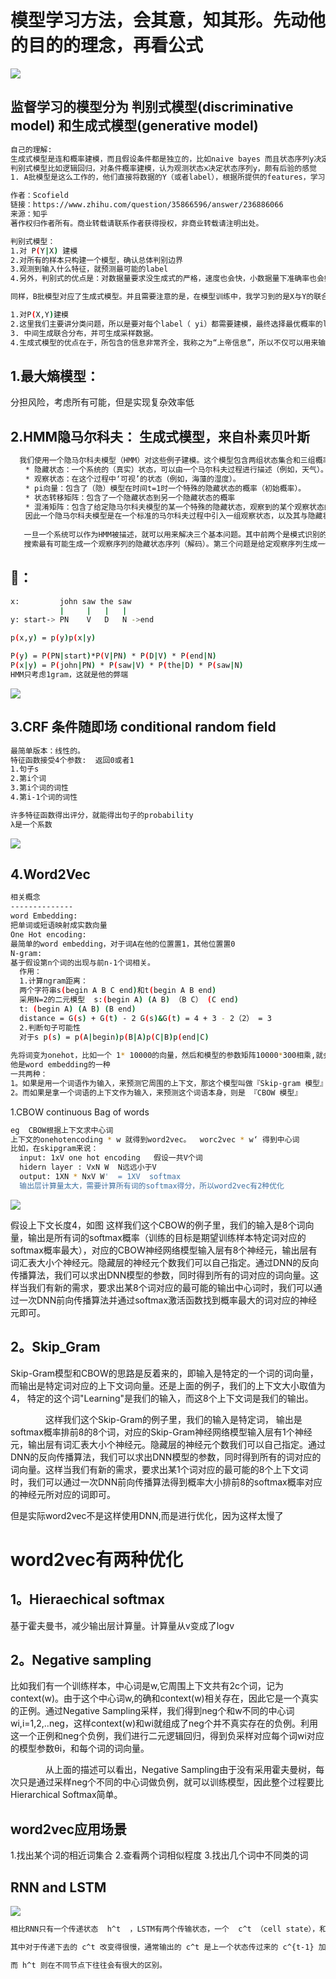 模型学习方法，会其意，知其形。先动他的目的的理念，再看公式
================
![](https://github.com/ehamster/NLP/blob/master/images/conclusion.jpg)

监督学习的模型分为 判别式模型(discriminative model) 和生成式模型(generative model)
------------
```bash
自己的理解:
生成式模型是连和概率建模，而且假设条件都是独立的，比如naive bayes 而且状态序列y决定观测序列x(颇有先验概率的感觉)
判别式模型比如逻辑回归，对条件概率建模，认为观测状态x决定状态序列y，颇有后验的感觉
1. A批模型是这么工作的，他们直接将数据的Y（或者label），根据所提供的features，学习，最后画出了一个明显或者比较明显的边界（具体怎么做到的？通过复杂的函数映射，或者决策叠加等等mechanism），这一点线性LR、线性SVM应该很明显吧。 2. B批模型是这么工作的，他们先从训练样本数据中，将所有的数据的分布情况摸透，然后最终确定一个分布，来作为我的所有的输入数据的分布，并且他是一个联合分布 P(X,Y)(注意 X包含所有的特征 xi， Y包含所有的label)。然后我来了新的样本数据（inference），好，通过学习来的模型的联合分布 P(X,Y)，再结合新样本给的X ，通过条件概率就能出来 Y ：P(Y|X)=P(X,Y) / P(X)

作者：Scofield
链接：https://www.zhihu.com/question/35866596/answer/236886066
来源：知乎
著作权归作者所有。商业转载请联系作者获得授权，非商业转载请注明出处。

判别式模型：
1.对 P(Y|X) 建模
2.对所有的样本只构建一个模型，确认总体判别边界
3.观测到输入什么特征，就预测最可能的label
4.另外，判别式的优点是：对数据量要求没生成式的严格，速度也会快，小数据量下准确率也会好些。

同样，B批模型对应了生成式模型。并且需要注意的是，在模型训练中，我学习到的是X与Y的联合模型p(Y|X)  ，也就是说，我在训练阶段是只对P(Y|X)建模，我需要确定维护这个联合概率分布的所有的信息参数。完了之后在inference再对新的sample计算  ，导出  ,但这已经不属于建模阶段了。

1.对P(X,Y)建模
2.这里我们主要讲分类问题，所以是要对每个label（ yi）都需要建模，最终选择最优概率的label为结果，所以没有什么判别边界。（对于序列标注问题，那只需要构件一个model）
3. 中间生成联合分布，并可生成采样数据。
4.生成式模型的优点在于，所包含的信息非常齐全，我称之为“上帝信息”，所以不仅可以用来输入label，还可以干其他的事情。生成式模型关注结果是如何产生的。但是生成式模型需要非常充足的数据量以保证采样到了数据本来的面目，所以速度相比之下，慢。


```
1.最大熵模型：
---------------
  分担风险，考虑所有可能，但是实现复杂效率低
  
  
2.HMM隐马尔科夫： 生成式模型，来自朴素贝叶斯
--------------

```bash
  我们使用一个隐马尔科夫模型（HMM）对这些例子建模。这个模型包含两组状态集合和三组概率集合：
　　* 隐藏状态：一个系统的（真实）状态，可以由一个马尔科夫过程进行描述（例如，天气）。
　　* 观察状态：在这个过程中‘可视’的状态（例如，海藻的湿度）。
　　* pi向量：包含了（隐）模型在时间t=1时一个特殊的隐藏状态的概率（初始概率）。
　　* 状态转移矩阵：包含了一个隐藏状态到另一个隐藏状态的概率
　　* 混淆矩阵：包含了给定隐马尔科夫模型的某一个特殊的隐藏状态，观察到的某个观察状态的概率。
　　因此一个隐马尔科夫模型是在一个标准的马尔科夫过程中引入一组观察状态，以及其与隐藏状态间的一些概率关系。
  
   一旦一个系统可以作为HMM被描述，就可以用来解决三个基本问题。其中前两个是模式识别的问题：给定HMM求一个观察序列的概率（评估）；
   搜索最有可能生成一个观察序列的隐藏状态序列（解码）。第三个问题是给定观察序列生成一个HMM（学习）。
 ```
   
   🌰：
   --------
   ```bash
   x:         john saw the saw
              |     |   |   |
   y: start-> PN    V   D   N ->end
   
   p(x,y) = p(y)p(x|y)
   
   P(y) = P(PN|start)*P(V|PN) * P(D|V) * P(end|N)
   P(x|y) = P(john|PN) * P(saw|V) * P(the|D) * P(saw|N)
   HMM只考虑1gram，这就是他的弊端
   ```
   ![](https://github.com/ehamster/NLP/blob/master/images/Screenshot%202019-03-15%20at%2014.57.36.png)
   
   3.CRF 条件随即场  conditional random field
   ------------------
   ```bash
   最简单版本：线性的。
   特征函数接受4个参数:  返回0或者1
   1.句子s
   2.第i个词
   3.第i个词的词性
   4.第i-1个词的词性
   
   许多特征函数得出评分，就能得出句子的probability
   λ是一个系数
   ```
![](https://github.com/ehamster/NLP/blob/master/images/Screenshot%202019-03-18%20at%2009.23.44.png)

4.Word2Vec
-----------------

```bash
相关概念
--------------
word Embedding:
把单词或短语映射成实数向量
One Hot encoding:
最简单的word embedding，对于词A在他的位置置1，其他位置置0
N-gram:
基于假设第n个词的出现与前n-1个词相关。
  作用：
  1.计算ngram距离：
  两个字符串s(begin A B C end)和t(begin A B end)
  采用N=2的二元模型  s:(begin A) (A B) （B C） (C end)
  t: (begin A) (A B) (B end)
  distance = G(s) + G(t) - 2 G(s)&G(t) = 4 + 3 - 2（2） = 3
  2.判断句子可能性
  对于s p(s) = p(A|begin)p(B|A)p(C|B)p(end|C)
  
先将词变为onehot，比如一个 1* 10000的向量，然后和模型的参数矩阵10000*300相乘,就会得到 1*300的vector
他是word embedding的一种
一共两种：
1。如果是用一个词语作为输入，来预测它周围的上下文，那这个模型叫做『Skip-gram 模型』
2。而如果是拿一个词语的上下文作为输入，来预测这个词语本身，则是 『CBOW 模型』
```
1.CBOW  continuous Bag of words
```bash
eg  CBOW根据上下文求中心词
上下文的onehotencoding * w 就得到word2vec。  worc2vec * w‘ 得到中心词
比如，在skipgram来说：
  input: 1xV one hot encoding   假设一共V个词
  hidern layer : VxN W  N远远小于V
  output: 1XN * NxV W'  = 1XV  softmax
  输出层计算量太大，需要计算所有词的softmax得分，所以word2vec有2种优化
```
![](https://github.com/ehamster/NLP/blob/master/images/cbow.png)

假设上下文长度4，如图
这样我们这个CBOW的例子里，我们的输入是8个词向量，输出是所有词的softmax概率（训练的目标是期望训练样本特定词对应的softmax概率最大），对应的CBOW神经网络模型输入层有8个神经元，输出层有词汇表大小个神经元。隐藏层的神经元个数我们可以自己指定。通过DNN的反向传播算法，我们可以求出DNN模型的参数，同时得到所有的词对应的词向量。这样当我们有新的需求，要求出某8个词对应的最可能的输出中心词时，我们可以通过一次DNN前向传播算法并通过softmax激活函数找到概率最大的词对应的神经元即可。

2。Skip_Gram
-----------
Skip-Gram模型和CBOW的思路是反着来的，即输入是特定的一个词的词向量，而输出是特定词对应的上下文词向量。还是上面的例子，我们的上下文大小取值为4， 特定的这个词"Learning"是我们的输入，而这8个上下文词是我们的输出。

　　　　这样我们这个Skip-Gram的例子里，我们的输入是特定词， 输出是softmax概率排前8的8个词，对应的Skip-Gram神经网络模型输入层有1个神经元，输出层有词汇表大小个神经元。隐藏层的神经元个数我们可以自己指定。通过DNN的反向传播算法，我们可以求出DNN模型的参数，同时得到所有的词对应的词向量。这样当我们有新的需求，要求出某1个词对应的最可能的8个上下文词时，我们可以通过一次DNN前向传播算法得到概率大小排前8的softmax概率对应的神经元所对应的词即可。
    
但是实际word2vec不是这样使用DNN,而是进行优化，因为这样太慢了

word2vec有两种优化
========
1。Hieraechical softmax
------------

基于霍夫曼书，减少输出层计算量。计算量从v变成了logv

2。Negative sampling
-------
比如我们有一个训练样本，中心词是w,它周围上下文共有2c个词，记为context(w)。由于这个中心词w,的确和context(w)相关存在，因此它是一个真实的正例。通过Negative Sampling采样，我们得到neg个和w不同的中心词wi,i=1,2,..neg，这样context(w)和wi就组成了neg个并不真实存在的负例。利用这一个正例和neg个负例，我们进行二元逻辑回归，得到负采样对应每个词wi对应的模型参数θi，和每个词的词向量。

　　　　从上面的描述可以看出，Negative Sampling由于没有采用霍夫曼树，每次只是通过采样neg个不同的中心词做负例，就可以训练模型，因此整个过程要比Hierarchical Softmax简单。

word2vec应用场景
---------
1.找出某个词的相近词集合
2.查看两个词相似程度
3.找出几个词中不同类的词

RNN and LSTM
-----------

![](https://github.com/ehamster/NLP/blob/master/images/Screenshot%202019-04-07%20at%2018.37.03.png)

```bash
相比RNN只有一个传递状态  h^t  ，LSTM有两个传输状态，一个  c^t （cell state），和一个  h^t （hidden state）。（Tips：RNN中的 h^t 对于LSTM中的 c^t ）

其中对于传递下去的 c^t 改变得很慢，通常输出的 c^t 是上一个状态传过来的 c^{t-1} 加上一些数值。

而 h^t 则在不同节点下往往会有很大的区别。
```
